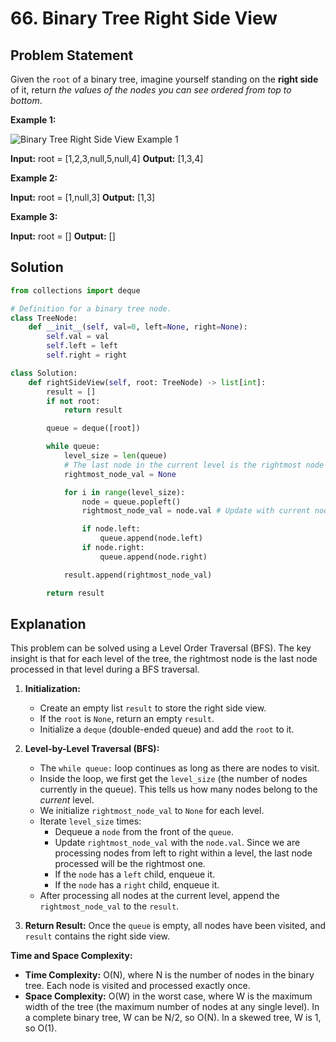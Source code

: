
# 66. Binary Tree Right Side View

## Problem Statement

Given the `root` of a binary tree, imagine yourself standing on the **right side** of it, return *the values of the nodes you can see ordered from top to bottom*.

**Example 1:**

![Binary Tree Right Side View Example 1](https://assets.leetcode.com/uploads/2021/02/14/tree.jpg)

**Input:** root = [1,2,3,null,5,null,4]
**Output:** [1,3,4]

**Example 2:**

**Input:** root = [1,null,3]
**Output:** [1,3]

**Example 3:**

**Input:** root = []
**Output:** []

## Solution

```python
from collections import deque

# Definition for a binary tree node.
class TreeNode:
    def __init__(self, val=0, left=None, right=None):
        self.val = val
        self.left = left
        self.right = right

class Solution:
    def rightSideView(self, root: TreeNode) -> list[int]:
        result = []
        if not root:
            return result

        queue = deque([root])

        while queue:
            level_size = len(queue)
            # The last node in the current level is the rightmost node
            rightmost_node_val = None

            for i in range(level_size):
                node = queue.popleft()
                rightmost_node_val = node.val # Update with current node's value

                if node.left:
                    queue.append(node.left)
                if node.right:
                    queue.append(node.right)

            result.append(rightmost_node_val)

        return result
```

## Explanation

This problem can be solved using a Level Order Traversal (BFS). The key insight is that for each level of the tree, the rightmost node is the last node processed in that level during a BFS traversal.

1.  **Initialization:**
    -   Create an empty list `result` to store the right side view.
    -   If the `root` is `None`, return an empty `result`.
    -   Initialize a `deque` (double-ended queue) and add the `root` to it.

2.  **Level-by-Level Traversal (BFS):**
    -   The `while queue:` loop continues as long as there are nodes to visit.
    -   Inside the loop, we first get the `level_size` (the number of nodes currently in the queue). This tells us how many nodes belong to the *current* level.
    -   We initialize `rightmost_node_val` to `None` for each level.
    -   Iterate `level_size` times:
        -   Dequeue a `node` from the front of the `queue`.
        -   Update `rightmost_node_val` with the `node.val`. Since we are processing nodes from left to right within a level, the last node processed will be the rightmost one.
        -   If the `node` has a `left` child, enqueue it.
        -   If the `node` has a `right` child, enqueue it.
    -   After processing all nodes at the current level, append the `rightmost_node_val` to the `result`.

3.  **Return Result:** Once the `queue` is empty, all nodes have been visited, and `result` contains the right side view.

**Time and Space Complexity:**

-   **Time Complexity:** O(N), where N is the number of nodes in the binary tree. Each node is visited and processed exactly once.
-   **Space Complexity:** O(W) in the worst case, where W is the maximum width of the tree (the maximum number of nodes at any single level). In a complete binary tree, W can be N/2, so O(N). In a skewed tree, W is 1, so O(1).
